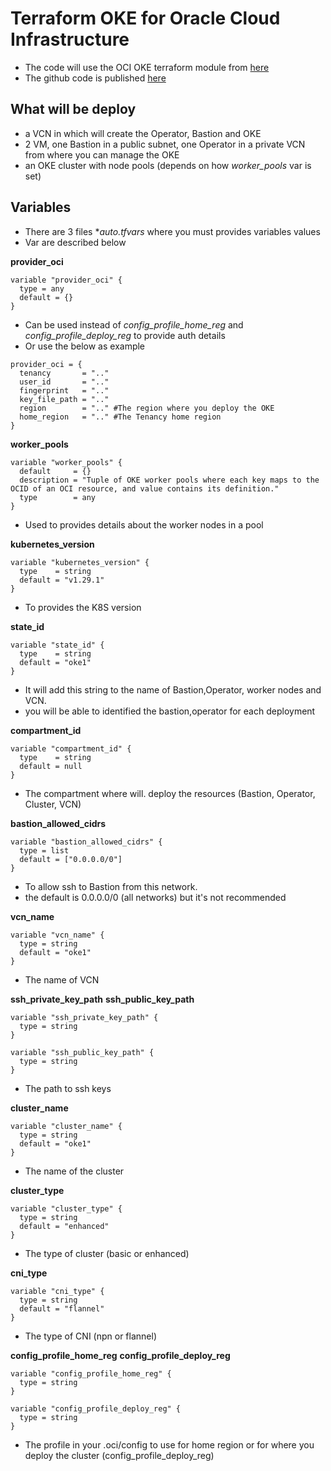 # Terraform OKE for Oracle Cloud Infrastructure

- The code will use the OCI OKE terraform module from [here](https://registry.terraform.io/modules/oracle-terraform-modules/oke/oci/latest)
- The github code is published [here](https://github.com/oracle-terraform-modules/terraform-oci-oke)

## What will be deploy

- a VCN in which will create the Operator, Bastion and OKE
- 2 VM, one Bastion in a public subnet, one Operator in a private VCN from where you can manage the OKE
- an OKE cluster with node pools (depends on how *worker_pools* var is set)

## Variables

- There are 3 files **auto.tfvars* where you must provides variables values
- Var are described below

**provider_oci**

```
variable "provider_oci" {
  type = any
  default = {}
}
```
- Can be used instead of *config_profile_home_reg* and *config_profile_deploy_reg* to provide auth details
- Or use the below as example
```
provider_oci = {
  tenancy       = ".."
  user_id       = ".."
  fingerprint   = ".."
  key_file_path = ".."
  region        = ".." #The region where you deploy the OKE
  home_region   = ".." #The Tenancy home region
}
```
**worker_pools**

```
variable "worker_pools" {
  default     = {}
  description = "Tuple of OKE worker pools where each key maps to the OCID of an OCI resource, and value contains its definition."
  type        = any
}
```
- Used to provides details about the worker nodes in a pool

**kubernetes_version**

```
variable "kubernetes_version" {
  type    = string
  default = "v1.29.1"
}
```
- To provides the K8S version

**state_id**
```
variable "state_id" {
  type    = string
  default = "oke1"
}
```
- It will add this string to the name of Bastion,Operator, worker nodes and VCN.
- you will be able to identified the bastion,operator for each deployment

**compartment_id**

```
variable "compartment_id" {
  type    = string
  default = null
}
```
- The compartment where will. deploy the resources (Bastion, Operator, Cluster, VCN)

**bastion_allowed_cidrs**
```
variable "bastion_allowed_cidrs" {
  type = list
  default = ["0.0.0.0/0"]
}
```
- To allow ssh to Bastion from this network.
- the default is 0.0.0.0/0 (all networks) but it's not recommended

**vcn_name**

```
variable "vcn_name" {
  type = string
  default = "oke1"
}
```
- The name of VCN

**ssh_private_key_path**
**ssh_public_key_path**

```
variable "ssh_private_key_path" {
  type = string
}

variable "ssh_public_key_path" {
  type = string
}
```
- The path to ssh keys

**cluster_name**

```
variable "cluster_name" {
  type = string
  default = "oke1"
}
```
- The name of the cluster

**cluster_type**

```
variable "cluster_type" {
  type = string
  default = "enhanced"
}
```
- The type of cluster (basic or enhanced)

**cni_type**

```
variable "cni_type" {
  type = string
  default = "flannel"
}  
```

- The type of CNI (npn or flannel)

**config_profile_home_reg**
**config_profile_deploy_reg**

```
variable "config_profile_home_reg" {
  type = string  
}

variable "config_profile_deploy_reg" {
  type = string  
}
```
- The profile in your .oci/config to use for home region or for where you deploy the cluster (config_profile_deploy_reg) 
  
